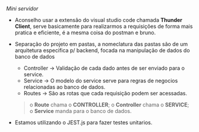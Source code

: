 *Mini servidor*

- Aconselho usar a extensão do visual studio code chamada __Thunder Client__, serve basicamente para realizarmos a requisições de forma mais pratica e eficiente, é a mesma coisa do postman e bruno.

- Separação do projeto em pastas, a nomeclatura das pastas são de um arquitetura especifica p/ backend, focada na manipulação de dados do banco de dados
    - Controller -> Validação de cada dado antes de ser enviado para o service.
    - Service ->  O modelo do service serve para regras de negocios relacionadas ao banco de dados.
    - Routes -> São as rotas que cada requisição podem ser acessadas.

    > o __Route__ chama o __CONTROLLER__;
    > o __Controller__ chama o __SERVICE__;
    > o __Service__ manda para o banco de dados.

- Estamos utilizando o JEST.js para fazer testes unitarios.
